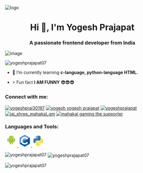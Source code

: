 ![logo](https://lh3.googleusercontent.com/blogger_img_proxy/AEn0k_ts2lYHKdanCqf6YDHpa44oJQahogQi2wAsSuaFEzLfVi_iBkLowzwNI1-TrmSz0doi4JDzaMOBCFMDAabccR_g9Wz9kxHaCG7N7Xk_Bv4iCDPx6xsAa_h1rKmGMTSuLEv1nRm3z38022p1uQR3r6DMPTSdQMk0m7cqEdggnNx7leZgeagl65_D7o9u1kOmom9VrHNBU4Jxue0shw0=w680)
<h1 align="center">Hi 👋, I'm Yogesh Prajapat</h1>
<h3 align="center">A passionate frontend developer from India</h3>

![image](https://github.com/user-attachments/assets/ae6e49bc-e371-4f77-ac6f-7996191b36b2)




<p align="left"> <img src="https://komarev.com/ghpvc/?username=yogeshprajapat07&label=Profile%20views&color=0e75b6&style=flat" alt="yogeshprajapat07" /> </p>

- 🌱 I’m currently learning **c-language, python-language HTML.**

- ⚡ Fun fact **I AM FUNNY 😎😎😎**

<h3 align="left">Connect with me:</h3>
<p align="left">
<a href="https://twitter.com/yogeshpraj30197" target="blank"><img align="center" src="https://raw.githubusercontent.com/rahuldkjain/github-profile-readme-generator/master/src/images/icons/Social/twitter.svg" alt="yogeshpraj30197" height="30" width="40" /></a>
<a href="https://linkedin.com/in/yogesh yogesh prajapat" target="blank"><img align="center" src="https://raw.githubusercontent.com/rahuldkjain/github-profile-readme-generator/master/src/images/icons/Social/linked-in-alt.svg" alt="yogesh yogesh prajapat" height="30" width="40" /></a>
<a href="https://fb.com/yogeshprajapat" target="blank"><img align="center" src="https://raw.githubusercontent.com/rahuldkjain/github-profile-readme-generator/master/src/images/icons/Social/facebook.svg" alt="yogeshprajapat" height="30" width="40" /></a>
<a href="https://instagram.com/jai_shree_mahakal_gm" target="blank"><img align="center" src="https://raw.githubusercontent.com/rahuldkjain/github-profile-readme-generator/master/src/images/icons/Social/instagram.svg" alt="jai_shree_mahakal_gm" height="30" width="40" /></a>
<a href="https://www.youtube.com/c/mahakal gaming the supporter" target="blank"><img align="center" src="https://raw.githubusercontent.com/rahuldkjain/github-profile-readme-generator/master/src/images/icons/Social/youtube.svg" alt="mahakal gaming the supporter" height="30" width="40" /></a>
</p>

<h3 align="left">Languages and Tools:</h3>
<p align="left"> <a href="https://developer.android.com" target="_blank" rel="noreferrer"> <img src="https://raw.githubusercontent.com/devicons/devicon/master/icons/android/android-original-wordmark.svg" alt="android" width="40" height="40"/> </a> <a href="https://www.cprogramming.com/" target="_blank" rel="noreferrer"> <img src="https://raw.githubusercontent.com/devicons/devicon/master/icons/c/c-original.svg" alt="c" width="40" height="40"/> </a> <a href="https://www.python.org" target="_blank" rel="noreferrer"> <img src="https://raw.githubusercontent.com/devicons/devicon/master/icons/python/python-original.svg" alt="python" width="40" height="40"/> </a> </p>

<p><img align="left" src="https://github-readme-stats.vercel.app/api/top-langs?username=yogeshprajapat07&show_icons=true&locale=en&layout=compact" alt="yogeshprajapat07" /></p>

<p>&nbsp;<img align="center" src="https://github-readme-stats.vercel.app/api?username=yogeshprajapat07&show_icons=true&locale=en" alt="yogeshprajapat07" /></p>

<p><img align="center" src="https://github-readme-streak-stats.herokuapp.com/?user=yogeshprajapat07&" alt="yogeshprajapat07" /></p>
